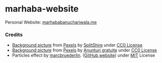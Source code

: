 # marhaba-website
  Personal Website: [marhababanuchariwala.me](http://marhababanuchariwala.me/)


### Credits

- [Background picture](https://www.pexels.com/photo/dark-blur-blurred-gradient-1526/) from [Pexels](https://www.pexels.com/) by [SplitShire](https://www.pexels.com/u/splitshire/) under [CC0 License](https://creativecommons.org/publicdomain/zero/1.0/)
- [Background picture](https://www.pexels.com/photo/stars-sky-night-galaxy-14676/) from [Pexels](https://www.pexels.com/) by [Anunturi gratuite](https://www.pexels.com/u/anunturigratuite/) under [CC0 License](https://creativecommons.org/publicdomain/zero/1.0/)
- Particles effect by [marcbruederlin](https://github.com/marcbruederlin). ([GitHub](https://github.com/marcbruederlin/particles.js),[website](https://marcbruederlin.github.io/particles.js/)) under [MIT](https://github.com/marcbruederlin/particles.js/blob/master/LICENSE) License
